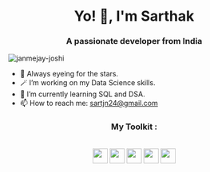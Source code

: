 <h1 align="center">Yo! 👋, I'm Sarthak</h1>
<h3 align="center">A passionate developer from India</h3>

<p align="left"> <img src="https://komarev.com/ghpvc/?username=SartJn&label=Profile%20views&color=0e75b6&style=flat" alt="janmejay-joshi" /> </p>

- 🔭 Always eyeing for the stars.
- 🪄 I’m working on my Data Science skills.
- 🌱 I’m currently learning SQL and DSA.
- 📫 How to reach me: sartjn24@gmail.com
  



<div align="center"> 

### My Toolkit :
<br>

<img src="https://cdn-icons-png.flaticon.com/512/919/919852.png" height="30" width="30">
<img src="https://cdn-icons-png.flaticon.com/128/9307/9307630.png" height="30" width="30">
<img src="https://cdn-icons-png.flaticon.com/512/15466/15466163.png" height="30" width="30">
<img src="https://github.com/user-attachments/assets/8d09efd9-9fce-4545-95cd-488afa0e9aef" height="30" width="30">
<img src="https://icons8.com/icon/7ej5ASIwdQXG/go-logo" height="30" width="30">


</div>
